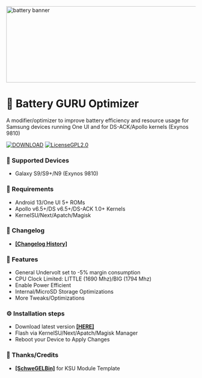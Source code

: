 <img width="603" height="203" alt="battery banner" src="https://github.com/user-attachments/assets/7987cad7-a70a-4e9b-9b42-f76b470bd365" />

# 🔋 Battery GURU Optimizer

A modifier/optimizer to improve battery efficiency and resource usage for Samsung devices running One UI and for DS-ACK/Apollo kernels (Exynos 9810)

[![DOWNLOAD](https://custom-icon-badges.demolab.com/badge/-DOWNLOAD_HERE-0eb802?style=for-the-badge&logo=download&logoColor=%230eb802&labelColor=gray&color=%230eb802)](https://github.com/EliezerB03/Battery-GURU-Optimizer/releases/latest/)
[![LicenseGPL2.0](https://custom-icon-badges.demolab.com/badge/-GPL2.0-orange?style=for-the-badge&logo=law&logoColor=orange&label=LICENSE&labelColor=gray&color=orange)](https://github.com/EliezerB03/Battery-GURU-Optimizer/blob/master/LICENSE)

### 📱 Supported Devices
* Galaxy S9/S9+/N9 (Exynos 9810)

### 📱 Requirements
* Android 13/One UI 5+ ROMs
* Apollo v6.5+/DS v6.5+/DS-ACK 1.0+ Kernels
* KernelSU/Next/Apatch/Magisk

### 📝 Changelog
* [**[Changelog History]**](https://github.com/EliezerB03/Battery-GURU-Optimizer/blob/master/Docs/Changelog_History.md)

### 🧩 Features
* General Undervolt set to -5% margin consumption
* CPU Clock Limited: LITTLE (1690 Mhz)/BIG (1794 Mhz)
* Enable Power Efficient
* Internal/MicroSD Storage Optimizations
* More Tweaks/Optimizations

### ⚙️ Installation steps
* Download latest version [**[HERE]**](https://github.com/EliezerB03/Battery-GURU-Optimizer/releases/latest/)
* Flash via KernelSU/Next/Apatch/Magisk Manager
* Reboot your Device to Apply Changes

### 🙏 Thanks/Credits
* [**[SchweGELBin]**](https://github.com/SchweGELBin) for KSU Module Template
